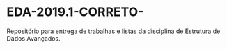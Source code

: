 # EDA-2019.1-CORRETO-
Repositório para entrega de trabalhas e listas da disciplina de Estrutura de Dados Avançados.
